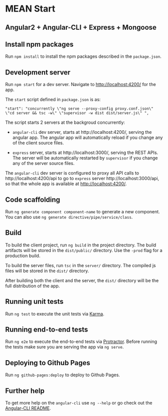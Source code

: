 # MEAN Start

## Angular2 + Angular-CLI + Express + Mongoose

## Install npm packages

Run `npm install` to install the npm packages described in the `package.json`.

## Development server
Run `npm start` for a dev server. Navigate to [http://localhost:4200/](http://localhost:4200/) for the app.

The `start` script defined in `package.json` is as:
```
"start": "concurrently \"ng serve --proxy-config proxy.conf.json\" \"cd server && tsc -w\" \"supervisor -w dist dist/server.js\" ",
```
The script starts 2 servers at the backgroud concurrently:

* `angular-cli` dev server, starts at http://localhost:4200/, serving the angular app.
The angular app will automatically reload if you change any of the client source files.

* `express` server, starts at http://localhost:3000/, serving the REST APIs.
The server will be automatically restarted by `supervisor` if you change any of the server source files.

The `angular-cli` dev server is configured to proxy all API calls to http://localhost:4200/api to go to `express` server http://localhost:3000/api, 
so that the whole app is available at [http://localhost:4200/](http://localhost:4200/).

## Code scaffolding

Run `ng generate component component-name` to generate a new component. You can also use `ng generate directive/pipe/service/class`.

## Build

To build the client project, run `ng build` in the project directory. The build artifacts will be stored in the `dist/public/` directory. Use the `-prod` flag for a production build.

To build the server files, run `tsc` in the `server/` directory. The compiled js files will be stored in the `dist/` directory.

After building both the client and the server, the `dist/` directory will be the full distribution of the app.  

## Running unit tests

Run `ng test` to execute the unit tests via [Karma](https://karma-runner.github.io).

## Running end-to-end tests

Run `ng e2e` to execute the end-to-end tests via [Protractor](http://www.protractortest.org/).
Before running the tests make sure you are serving the app via `ng serve`.

## Deploying to Github Pages

Run `ng github-pages:deploy` to deploy to Github Pages.

## Further help

To get more help on the `angular-cli` use `ng --help` or go check out the [Angular-CLI README](https://github.com/angular/angular-cli/blob/master/README.md).
